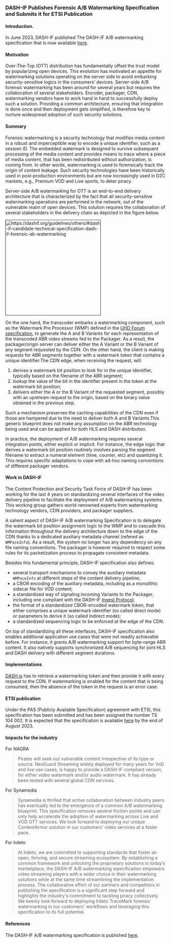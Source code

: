 ### DASH-IF Publishes Forensic A/B Watermarking Specification and Submits it for ETSI Publication

#### Introduction.
In June 2023, DASH-IF published The DASH-IF A/B watermarking specification that is now available [here](https://dashif.org/guidelines/others/#dash-if-candidate-technical-specification-dash-if-forensic-a-b-watermarking).

#### Motivation
Over-The-Top (OTT) distribution has fundamentally offset the trust model by popularizing open devices. This evolution has motivated an appetite for watermarking solutions operating on the server side to avoid embarking security-sensitive logics in the consumers’ devices. Server-side A/B forensic watermarking has been around for several years but requires the collaboration of several stakeholders. Encoder, packager, CDN, watermarking vendors have to work hand in hand to successfully deploy such a solution. Providing a common architecture, ensuring that integration is done once and then deployment gets simplified, is therefore key to nurture widespread adoption of such security solutions.

#### Summary
Forensic watermarking is a security technology that modifies media content in a robust and imperceptible way to encode a unique identifier, such as a session ID. The embedded watermark is designed to survive subsequent processing of the media content and provides means to trace where a piece of media content, that has been redistributed without authorization, is coming from. In other words, watermarking is used to forensically track the origin of content leakage. Such security technologies have been historically used in post-production environments but are now increasingly used in D2C markets, e.g., Premium VOD and Live sports, to deter piracy.

Server-side A/B watermarking for OTT is an end-to-end delivery architecture that is characterized by the fact that all security-sensitive watermarking operations are performed in the network, out of the vulnerable realm of open devices. This solution requires the collaboration of several stakeholders in the delivery chain as depicted in the figure below.

<a href="" target="_blank" rel="noopener noreferrer"><img height="300px" src="https://github.com/Dash-Industry-Forum/Dash-Industry-Forum.github.io/assets/2828689/5fad09f1-3a43-4991-bbc6-5bea4b10c5ff" alt="https://dashif.org/guidelines/others/#dash-if-candidate-technical-specification-dash-if-forensic-ab-watermarking" /></a>

On the one hand, the transcoder embarks a watermarking component, such as the Watermark Pre Processor (WMP) defined in the [UHD Forum specification](https://ultrahdforum.org/wp-content/uploads/watermarking-API-for-encoder-integration.1.0.1.pdf), to generate the A and B Variants for each representation of the transcoded ABR video streams fed to the Packager. As a result, the packager/origin server can deliver either the A Variant or the B Variant of any segment requested by the CDN. On the other hand, the client is making requests for ABR segments together with a watermark token that contains a unique identifier.The CDN edge, when receiving the request, will:

1. derives a watermark bit position to look for in the unique identifier, typically based on the filename of the ABR segment;
2. lookup the value of the bit in the identifier present in the token at the watermark bit position;
3. delivers either the A or the B Variant of the requested segment, possibly with an upstream request to the origin, based on the binary value obtained in the previous step.

Such a mechanism preserves the caching capabilities of the CDN even if those are hampered due to the need to deliver both A and B Variants.This generic blueprint does not make any assumption on the ABR technology being used and can be applied for both HLS and DASH distribution.

In practice, the deployment of A/B watermarking requires several integration points, either explicit or implicit. For instance, the edge logic that derives a watermark bit position routinely involves parsing the segment filename to extract a numeral element (time, counter, etc) and quantizing it. This requires specific adaptations to cope with ad-hoc naming conventions of different packager vendors. 

#### Work in DASH-IF
The Content Protection and Security Task Force of DASH-IF has been working for the last 4 years on standardizing several interfaces of the video delivery pipeline to facilitate the deployment of A/B watermarking systems. This working group gathers world-renowned experts from watermarking technology vendors, CDN providers, and packager suppliers.

A salient aspect of DASH-IF A/B watermarking Specification is to delegate the watermark bit position assignment logic to the WMP and to cascade this information throughout the delivery architecture down to the edge of the CDN thanks to a dedicated auxiliary metadata channel (refered as `WMPaceInfo`). As a result, the system no longer has any dependency on any file naming conventions. The packager is however required to respect some rules for its packetization process to propagate consistent metadata.

Besides this fundamental principle, DASH-IF specification also defines:

- several transport mechanisms to convey the auxiliary metadata `WMPaceInfo` at different steps of the content delivery pipeline;
- a CBOR encoding of the auxiliary metadata, including as a monolithic sidecar file for VOD content;
- a standardized way of signaling incoming Variants to the Packager, including one compliant with the DASH-IF [Ingest Protocol]( https://dashif.org/guidelines/others/#dash-if-technical-specification-live-media-ingest);
- the format of a standardized CBOR-encoded watermark token, that either comprises a unique watermark identifier (so called direct mode) or parameters to derive it (so called indirect mode);
- a standardized sequencing logic to be enforced at the edge of the CDN.

On top of standardizing all these interfaces, DASH-IF specification also enables additional application use cases that were not readily achievable before. For instance, it grants A/B watermarking support for byte-range ABR content. It also natively supports synchronized A/B sequencing for joint HLS and DASH delivery with different segment durations.

#### Implementations
[DASH.js](https://dashif.org/tools/dashjs/) has to retrieve a watermarking token and then provide it with every request to the CDN. If watermarking is enabled for the content that is being consumed, then the absence of the token in the request is an error case.

#### ETSI publication
Under the PAS (Publicly Available Specification) agreement with ETSI, this specification has been submitted and has been assigned the number TS 104 002. It is expected that the specification is available [here](https://www.etsi.org/deliver/etsi_ts/104000_104099/104002/01.01.01_60/) by the end of August 2023.

#### Impacts for the industry
For NAGRA
>Pirates will seek out vulnerable content irrespective of its type or source. NexGuard Streaming widely deployed for many years for VoD and live use cases, is happy to provide a DASH-IF compliant version, for either video watermark and/or audio watermark. It has already been tested with several global CDN services.

For Synamedia
>Synamedia is thrilled that active collaboration between industry peers has eventually led to the emergence of a common A/B watermarking blueprint. This specification removes several friction points and can only help accelerate the adoption of watermarking across Live and VOD OTT services. We look forward to deploying our unique ContentArmor solution in our customers’ video services at a faster pace.

For Irdeto
>At Irdeto, we are committed to supporting standards that foster an open, thriving, and secure streaming ecosystem. By establishing a common framework and unlocking the proprietary solutions in today’s marketplace, the DASH-IF A/B watermarking wpecification empowers video streaming players with a wider choice in their watermarking solutions while at the same time streamlining the implementation process. The collaborative effort of our partners and competitors in publishing the specification is a significant step forward and highlights the industry's commitment to tackling piracy collectively. We keenly look forward to deploying Irdeto TraceMark forensic watermarking in our customers' workflows and leveraging this specification to its full potential.

#### References
The DASH-IF A/B watermarking specification is published [here](https://dashif.org/guidelines/others/#dash-if-candidate-technical-specification-dash-if-forensic-a-b-watermarking).
